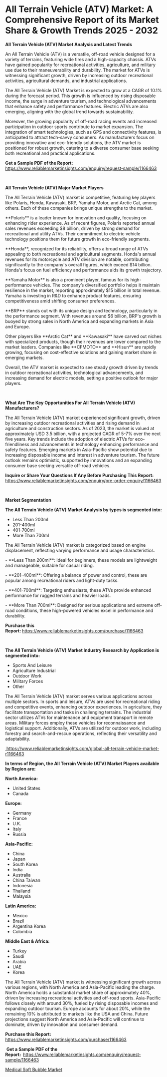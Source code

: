 <p><h1>All Terrain Vehicle (ATV) Market: A Comprehensive Report of its Market Share & Growth Trends 2025 - 2032</h1></p><p><strong>All Terrain Vehicle (ATV) Market Analysis and Latest Trends</strong></p>
<p><p>An All Terrain Vehicle (ATV) is a versatile, off-road vehicle designed for a variety of terrains, featuring wide tires and a high-capacity chassis. ATVs have gained popularity for recreational activities, agriculture, and military use due to their maneuverability and durability. The market for ATVs is witnessing significant growth, driven by increasing outdoor recreational activities, agricultural demands, and industrial applications. </p><p>The All Terrain Vehicle (ATV) Market is expected to grow at a CAGR of 10.1% during the forecast period. This growth is influenced by rising disposable income, the surge in adventure tourism, and technological advancements that enhance safety and performance features. Electric ATVs are also emerging, aligning with the global trend towards sustainability. </p><p>Moreover, the growing popularity of off-road racing events and increased participation in outdoor sports contribute to market expansion. The integration of smart technologies, such as GPS and connectivity features, is anticipated to attract tech-savvy consumers. As manufacturers focus on providing innovative and eco-friendly solutions, the ATV market is positioned for robust growth, catering to a diverse consumer base seeking both recreational and practical applications.</p></p>
<p><strong>Get a Sample PDF of the Report:&nbsp;</strong> <a href="https://www.reliablemarketinsights.com/enquiry/request-sample/1166463?utm_campaign=3270&utm_medium=2&utm_source=Github&utm_content=ia&utm_term=24032025&utm_id=all-terrain-vehicle-atv">https://www.reliablemarketinsights.com/enquiry/request-sample/1166463</a></p>
<p>&nbsp;</p>
<p><strong>All Terrain Vehicle (ATV) Major Market Players</strong></p>
<p><p>The All Terrain Vehicle (ATV) market is competitive, featuring key players like Polaris, Honda, Kawasaki, BRP, Yamaha Motor, and Arctic Cat, among others. Each of these companies brings unique strengths to the market.</p><p>**Polaris** is a leader known for innovation and quality, focusing on enhancing rider experience. As of recent figures, Polaris reported annual sales revenues exceeding $8 billion, driven by strong demand for recreational and utility ATVs. Their commitment to electric vehicle technology positions them for future growth in eco-friendly segments.</p><p>**Honda**, recognized for its reliability, offers a broad range of ATVs appealing to both recreational and agricultural segments. Honda's annual revenues for its motorcycle and ATV division are notable, contributing significantly to the company's overall figures, which exceed $14 billion. Honda's focus on fuel efficiency and performance aids its growth trajectory.</p><p>**Yamaha Motor** is also a prominent player, famous for its high-performance vehicles. The company’s diversified portfolio helps it maintain resilience in the market, reporting approximately $15 billion in total revenue. Yamaha is investing in R&D to enhance product features, ensuring competitiveness amid shifting consumer preferences.</p><p>**BRP** stands out with its unique design and technology, particularly in the performance segment. With revenues around $6 billion, BRP's growth is buoyed by strong sales in North America and expanding markets in Asia and Europe.</p><p>Other players like **Arctic Cat** and **Kawasaki** have carved out niches with specialized products, though their revenues are lower compared to the market leaders. Companies like **CFMOTO** and **Hisun** are rapidly growing, focusing on cost-effective solutions and gaining market share in emerging markets.</p><p>Overall, the ATV market is expected to see steady growth driven by trends in outdoor recreational activities, technological advancements, and increasing demand for electric models, setting a positive outlook for major players.</p></p>
<p>&nbsp;</p>
<p><strong>What Are The Key Opportunities For All Terrain Vehicle (ATV) Manufacturers?</strong></p>
<p><p>The All Terrain Vehicle (ATV) market experienced significant growth, driven by increasing outdoor recreational activities and rising demand in agriculture and construction sectors. As of 2023, the market is valued at approximately USD 3.5 billion, with a projected CAGR of 5-7% over the next five years. Key trends include the adoption of electric ATVs for eco-friendliness and advancements in technology enhancing performance and safety features. Emerging markets in Asia-Pacific show potential due to increasing disposable income and interest in adventure tourism. The future outlook remains optimistic, supported by innovations and an expanding consumer base seeking versatile off-road vehicles.</p></p>
<p><strong>Inquire or Share Your Questions If Any Before Purchasing This Report:</strong> <a href="https://www.reliablemarketinsights.com/enquiry/pre-order-enquiry/1166463?utm_campaign=3270&utm_medium=2&utm_source=Github&utm_content=ia&utm_term=24032025&utm_id=all-terrain-vehicle-atv">https://www.reliablemarketinsights.com/enquiry/pre-order-enquiry/1166463</a></p>
<p>&nbsp;</p>
<p><strong>Market Segmentation</strong></p>
<p><strong>The All Terrain Vehicle (ATV) Market Analysis by types is segmented into:</strong></p>
<p><ul><li>Less Than 200ml</li><li>201-400ml</li><li>401-700ml</li><li>More Than 700ml</li></ul></p>
<p><p>The All Terrain Vehicle (ATV) market is categorized based on engine displacement, reflecting varying performance and usage characteristics. </p><p>- **Less Than 200ml**: Ideal for beginners, these models are lightweight and manageable, suitable for casual riding.</p><p>- **201-400ml**: Offering a balance of power and control, these are popular among recreational riders and light-duty tasks.</p><p>- **401-700ml**: Targeting enthusiasts, these ATVs provide enhanced performance for rugged terrains and heavier loads.</p><p>- **More Than 700ml**: Designed for serious applications and extreme off-road conditions, these high-powered vehicles excel in performance and durability.</p></p>
<p><strong>Purchase this Report:&nbsp;</strong><a href="https://www.reliablemarketinsights.com/purchase/1166463?utm_campaign=3270&utm_medium=2&utm_source=Github&utm_content=ia&utm_term=24032025&utm_id=all-terrain-vehicle-atv">https://www.reliablemarketinsights.com/purchase/1166463</a></p>
<p>&nbsp;</p>
<p><strong>The All Terrain Vehicle (ATV) Market Industry Research by Application is segmented into:</strong></p>
<p><ul><li>Sports And Leisure</li><li>Agriculture Industrial</li><li>Outdoor Work</li><li>Military Forces</li><li>Other</li></ul></p>
<p><p>The All Terrain Vehicle (ATV) market serves various applications across multiple sectors. In sports and leisure, ATVs are used for recreational riding and competitive events, enhancing outdoor experiences. In agriculture, they facilitate transportation and tasks in challenging terrains. The industrial sector utilizes ATVs for maintenance and equipment transport in remote areas. Military forces employ these vehicles for reconnaissance and logistical support. Additionally, ATVs are utilized for outdoor work, including forestry and search-and-rescue operations, reflecting their versatility and adaptability.</p></p>
<p><a href="https://www.reliablemarketinsights.com/global-all-terrain-vehicle-market-r1166463?utm_campaign=3270&utm_medium=2&utm_source=Github&utm_content=ia&utm_term=24032025&utm_id=all-terrain-vehicle-atv">&nbsp;https://www.reliablemarketinsights.com/global-all-terrain-vehicle-market-r1166463</a></p>
<p><strong>In terms of Region, the All Terrain Vehicle (ATV) Market Players available by Region are:</strong></p>
<p>
    <p> <strong> North America: </strong>
        <ul>
            <li>United States</li>
            <li>Canada</li>
        </ul>
        </p> 
    <p> <strong> Europe: </strong>
        <ul>
            <li>Germany</li>
            <li>France</li>
            <li>U.K.</li>
            <li>Italy</li>
            <li>Russia</li>
        </ul>
        </p> 
    <p> <strong> Asia-Pacific: </strong>
        <ul>
            <li>China</li>
            <li>Japan</li>
            <li>South Korea</li>
            <li>India</li>
            <li>Australia</li>
            <li>China Taiwan</li>
            <li>Indonesia</li>
            <li>Thailand</li>
            <li>Malaysia</li>
        </ul>
        </p> 
    <p> <strong> Latin America: </strong>
        <ul>
            <li>Mexico</li>
            <li>Brazil</li>
            <li>Argentina Korea</li>
            <li>Colombia</li>
        </ul>
        </p> 
    <p> <strong> Middle East & Africa: </strong>
        <ul>
            <li>Turkey</li>
            <li>Saudi</li>
            <li>Arabia</li>
            <li>UAE</li>
            <li>Korea</li>
        </ul>
    </p>
    </p>
<p><p>The All Terrain Vehicle (ATV) market is witnessing significant growth across various regions, with North America and Asia-Pacific leading the charge. North America holds a substantial market share of approximately 40%, driven by increasing recreational activities and off-road sports. Asia-Pacific follows closely with around 30%, fueled by rising disposable incomes and expanding outdoor tourism. Europe accounts for about 20%, while the remaining 10% is attributed to markets like the USA and China. Future projections suggest North America and Asia-Pacific will continue to dominate, driven by innovation and consumer demand.</p></p>
<p><strong>Purchase this Report: </strong><a href="https://www.reliablemarketinsights.com/purchase/1166463?utm_campaign=3270&utm_medium=2&utm_source=Github&utm_content=ia&utm_term=24032025&utm_id=all-terrain-vehicle-atv">https://www.reliablemarketinsights.com/purchase/1166463</a></p>
<p>&nbsp;<strong>Get a Sample PDF of the Report:&nbsp;&nbsp;</strong><a href="https://www.reliablemarketinsights.com/enquiry/request-sample/1166463?utm_campaign=3270&utm_medium=2&utm_source=Github&utm_content=ia&utm_term=24032025&utm_id=all-terrain-vehicle-atv">https://www.reliablemarketinsights.com/enquiry/request-sample/1166463</a></p>
<p><strong></strong></p>
<p><p><a href="https://github.com/daemluari/Market-Research-Report-List-1/blob/main/medical-soft-bubble-market.md?utm_campaign=3270&utm_medium=2&utm_source=Github&utm_content=ia&utm_term=24032025&utm_id=all-terrain-vehicle-atv">Medical Soft Bubble Market</a></p></p>